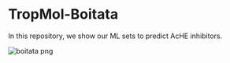 # TropMol-Boitata
In this repository, we show our ML sets to predict AcHE inhibitors.


![boitata png](https://github.com/user-attachments/assets/5eedbf1e-8bce-4be5-a7d2-89e498e26565)
